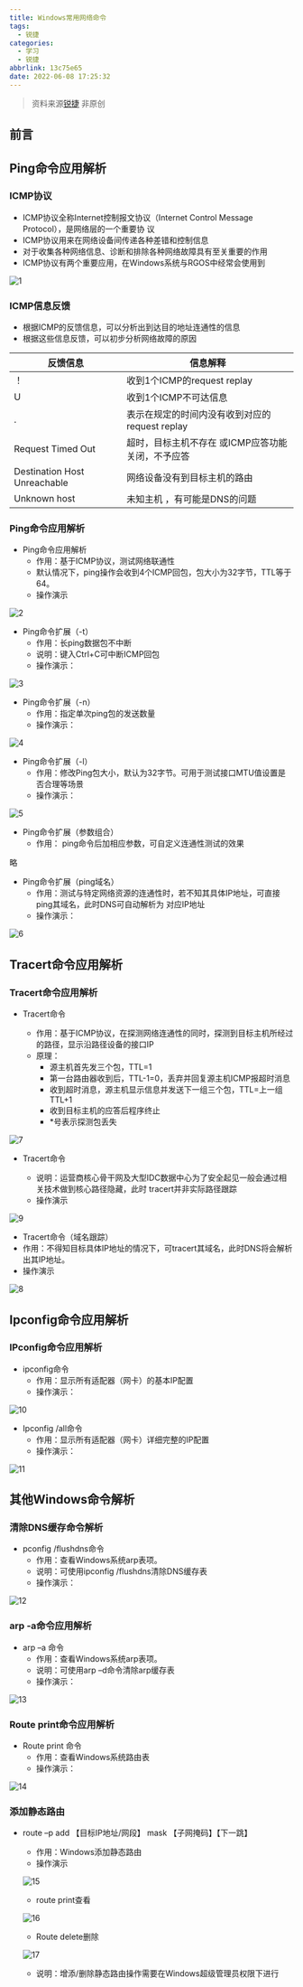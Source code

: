 ```yaml
---
title: Windows常用网络命令
tags:
  - 锐捷
categories:
  - 学习
  - 锐捷
abbrlink: 13c75e65
date: 2022-06-08 17:25:32
---
```


<div class="danger">


>  资料来源[锐捷](https://talent.ruijie.com.cn/certification/profession/)
>  非原创

</div>

## 前言



## Ping命令应用解析

### ICMP协议

* ICMP协议全称Internet控制报文协议（Internet Control Message Protocol），是网络层的一个重要协 议
* ICMP协议用来在网络设备间传递各种差错和控制信息
* 对于收集各种网络信息、诊断和排除各种网络故障具有至关重要的作用
* ICMP协议有两个重要应用，在Windows系统与RGOS中经常会使用到

![1](https://luren-1310495826.cos.ap-beijing.myqcloud.com/blog/Ruijie/20220608155123.png)

### ICMP信息反馈

* 根据ICMP的反馈信息，可以分析出到达目的地址连通性的信息 
* 根据这些信息反馈，可以初步分析网络故障的原因

| 反馈信息                     | 信息解释                                          |
| ---------------------------- | ------------------------------------------------- |
| ！                           | 收到1个ICMP的request replay                       |
| U                            | 收到1个ICMP不可达信息                             |
| .                            | 表示在规定的时间内没有收到对应的request replay    |
| Request Timed Out            | 超时，目标主机不存在 或ICMP应答功能关闭，不予应答 |
| Destination Host Unreachable | 网络设备没有到目标主机的路由                      |
| Unknown host                 | 未知主机 ，有可能是DNS的问题                      |



### Ping命令应用解析

* Ping命令应用解析
  * 作用：基于ICMP协议，测试网络联通性
  * 默认情况下，ping操作会收到4个ICMP回包，包大小为32字节，TTL等于64。
  * 操作演示

![2](https://luren-1310495826.cos.ap-beijing.myqcloud.com/blog/Ruijie/20220608155128.png)



* Ping命令扩展（-t）
  * 作用：长ping数据包不中断 
  * 说明：键入Ctrl+C可中断ICMP回包 
  * 操作演示：

![3](https://luren-1310495826.cos.ap-beijing.myqcloud.com/blog/Ruijie/20220608155135.png)

* Ping命令扩展（-n）
  * 作用：指定单次ping包的发送数量 
  * 操作演示：

![4](https://luren-1310495826.cos.ap-beijing.myqcloud.com/blog/Ruijie/20220608155145.png)

* Ping命令扩展（-l）
  * 作用：修改Ping包大小，默认为32字节。可用于测试接口MTU值设置是否合理等场景
  * 操作演示：

![5](https://luren-1310495826.cos.ap-beijing.myqcloud.com/blog/Ruijie/20220608155149.png)



* Ping命令扩展（参数组合）
  * 作用： ping命令后加相应参数，可自定义连通性测试的效果

略

* Ping命令扩展（ping域名）
  * 作用：测试与特定网络资源的连通性时，若不知其具体IP地址，可直接ping其域名，此时DNS可自动解析为 对应IP地址
  * 操作演示：

![6](https://luren-1310495826.cos.ap-beijing.myqcloud.com/blog/Ruijie/20220608155154.png)



## Tracert命令应用解析

### Tracert命令应用解析



* Tracert命令

  * 作用：基于ICMP协议，在探测网络连通性的同时，探测到目标主机所经过的路径，显示沿路径设备的接口IP 
  * 原理：
    * 源主机首先发三个包，TTL=1 
    * 第一台路由器收到后，TTL-1=0，丢弃并回复源主机ICMP报超时消息 
    * 收到超时消息，源主机显示信息并发送下一组三个包，TTL=上一组TTL+1 
    * 收到目标主机的应答后程序终止
    * *号表示探测包丢失

  

![7](https://luren-1310495826.cos.ap-beijing.myqcloud.com/blog/Ruijie/20220608155203.png)



* Tracert命令

  * 说明：运营商核心骨干网及大型IDC数据中心为了安全起见一般会通过相关技术做到核心路径隐藏，此时 tracert并非实际路径跟踪
  * 操作演示



![9](https://luren-1310495826.cos.ap-beijing.myqcloud.com/blog/Ruijie/20220608155211.png)

* Tracert命令（域名跟踪） 
* 作用：不得知目标具体IP地址的情况下，可tracert其域名，此时DNS将会解析出其IP地址。 
* 操作演示



![8](https://luren-1310495826.cos.ap-beijing.myqcloud.com/blog/Ruijie/20220608155207.png)





## Ipconfig命令应用解析

### IPconfig命令应用解析

* ipconfig命令
  * 作用：显示所有适配器（网卡）的基本IP配置 
  * 操作演示：

![10](https://luren-1310495826.cos.ap-beijing.myqcloud.com/blog/Ruijie/20220608155220.png)





* Ipconfig /all命令 
  * 作用：显示所有适配器（网卡）详细完整的IP配置
  * 操作演示：



![11](https://luren-1310495826.cos.ap-beijing.myqcloud.com/blog/Ruijie/20220608155224.png)



## 其他Windows命令解析

### 清除DNS缓存命令解析

* pconfig /flushdns命令
  * 作用：查看Windows系统arp表项。
  * 说明：可使用ipconfig /flushdns清除DNS缓存表
  * 操作演示：

![12](https://luren-1310495826.cos.ap-beijing.myqcloud.com/blog/Ruijie/20220608155229.png)







### arp -a命令应用解析

* arp –a 命令 
  * 作用：查看Windows系统arp表项。
  * 说明：可使用arp –d命令清除arp缓存表 
  * 操作演示：



![13](https://luren-1310495826.cos.ap-beijing.myqcloud.com/blog/Ruijie/20220608155234.png)

### Route print命令应用解析

* Route print 命令
  * 作用：查看Windows系统路由表
  * 操作演示：



![14](https://luren-1310495826.cos.ap-beijing.myqcloud.com/blog/Ruijie/20220608155238.png)



### 添加静态路由



* route –p add 【目标IP地址/网段】 mask 【子网掩码】【下一跳】

  *  作用：Windows添加静态路由 
  *  操作演示

  ![15](https://luren-1310495826.cos.ap-beijing.myqcloud.com/blog/Ruijie/20220608155243.png)

  

  * route print查看

  ![16](https://luren-1310495826.cos.ap-beijing.myqcloud.com/blog/Ruijie/20220608155246.png)

  

  * Route delete删除

  

  ![17](https://luren-1310495826.cos.ap-beijing.myqcloud.com/blog/Ruijie/20220608155252.png)

  

  * 说明：增添/删除静态路由操作需要在Windows超级管理员权限下进行

